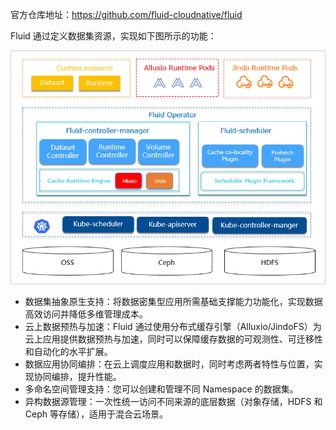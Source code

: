 官方仓库地址：<https://github.com/fluid-cloudnative/fluid>

Fluid 通过定义数据集资源，实现如下图所示的功能：

![img](.assets/p233036.png)

- 数据集抽象原生支持：将数据密集型应用所需基础支撑能力功能化，实现数据高效访问并降低多维管理成本。
- 云上数据预热与加速：Fluid 通过使用分布式缓存引擎（Alluxio/JindoFS）为云上应用提供数据预热与加速，同时可以保障缓存数据的可观测性、可迁移性和自动化的水平扩展。
- 数据应用协同编排：在云上调度应用和数据时，同时考虑两者特性与位置，实现协同编排，提升性能。
- 多命名空间管理支持：您可以创建和管理不同 Namespace 的数据集。
- 异构数据源管理：一次性统一访问不同来源的底层数据（对象存储，HDFS 和 Ceph 等存储），适用于混合云场景。
